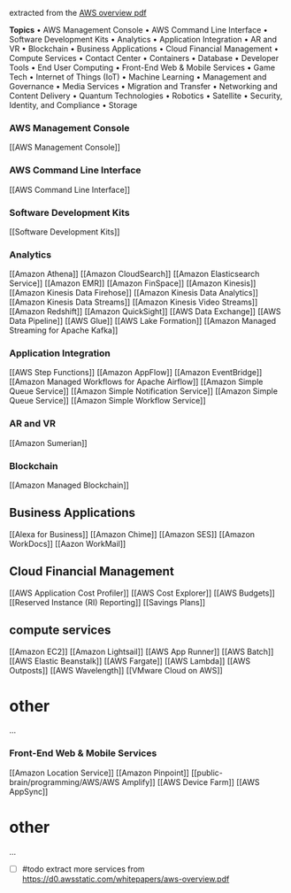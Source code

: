 extracted from the [AWS overview pdf](https://d0.awsstatic.com/whitepapers/aws-overview.pdf)

**Topics**
• AWS Management Console
• AWS Command Line Interface
• Software Development Kits
• Analytics
• Application Integration
• AR and VR
• Blockchain
• Business Applications
• Cloud Financial Management
• Compute Services
• Contact Center
• Containers
• Database
• Developer Tools
• End User Computing
• Front-End Web & Mobile Services
• Game Tech
• Internet of Things (IoT)
• Machine Learning
• Management and Governance
• Media Services
• Migration and Transfer
• Networking and Content Delivery
• Quantum Technologies
• Robotics
• Satellite
• Security, Identity, and Compliance
• Storage
### AWS Management Console
[[AWS Management Console]]
### AWS Command Line Interface
[[AWS Command Line Interface]]
### Software Development Kits
[[Software Development Kits]]
### Analytics
[[Amazon Athena]]
[[Amazon CloudSearch]]
[[Amazon Elasticsearch Service]]
[[Amazon EMR]]
[[Amazon FinSpace]]
[[Amazon Kinesis]]
[[Amazon Kinesis Data Firehose]]
[[Amazon Kinesis Data Analytics]]
[[Amazon Kinesis Data Streams]]
[[Amazon Kinesis Video Streams]]
[[Amazon Redshift]]
[[Amazon QuickSight]]
[[AWS Data Exchange]]
[[AWS Data Pipeline]]
[[AWS Glue]]
[[AWS Lake Formation]]
[[Amazon Managed Streaming for Apache Kafka]]
### Application Integration
[[AWS Step Functions]]
[[Amazon AppFlow]]
[[Amazon EventBridge]]
[[Amazon Managed Workflows for Apache Airflow]]
[[Amazon Simple Queue Service]]
[[Amazon Simple Notification Service]]
[[Amazon Simple Queue Service]]
[[Amazon Simple Workflow Service]]
### AR and VR
[[Amazon Sumerian]]
### Blockchain
[[Amazon Managed Blockchain]]
## Business Applications

[[Alexa for Business]]
[[Amazon Chime]]
[[Amazon SES]]
[[Amazon WorkDocs]]
[[Aazon WorkMail]]
## Cloud Financial Management
[[AWS Application Cost Profiler]]
[[AWS Cost Explorer]]
[[AWS Budgets]]
[[Reserved Instance (RI) Reporting]]
[[Savings Plans]]
## compute services
[[Amazon EC2]]
[[Amazon Lightsail]]
[[AWS App Runner]]
[[AWS Batch]]
[[AWS Elastic Beanstalk]]
[[AWS Fargate]]
[[AWS Lambda]]
[[AWS Outposts]]
[[AWS Wavelength]]
[[VMware Cloud on AWS]]
# other
...

### Front-End Web & Mobile Services
[[Amazon Location Service]]
[[Amazon Pinpoint]]
[[public-brain/programming/AWS/AWS Amplify]]
[[AWS Device Farm]]
[[AWS AppSync]]
# other
...

- [ ] #todo extract more services from 
https://d0.awsstatic.com/whitepapers/aws-overview.pdf

